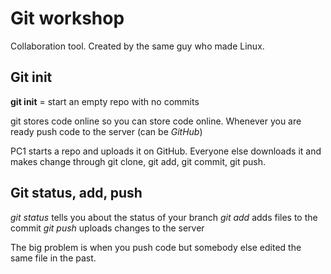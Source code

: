 # Git workshop

Collaboration tool. Created by the same guy who made Linux.

## Git init
**git init** = start an empty repo with no commits

git stores code online so you can store code online. Whenever you are ready push code to the server (can be *GitHub*)

PC1 starts a repo and uploads it on GitHub. Everyone else downloads it and makes change through git clone, git add, git commit, git push.

## Git status, add, push
*git status* tells you about the status of your branch
*git add* adds files to the commit
*git push* uploads changes to the server

The big problem is when you push code but somebody else edited the same file in the past.
